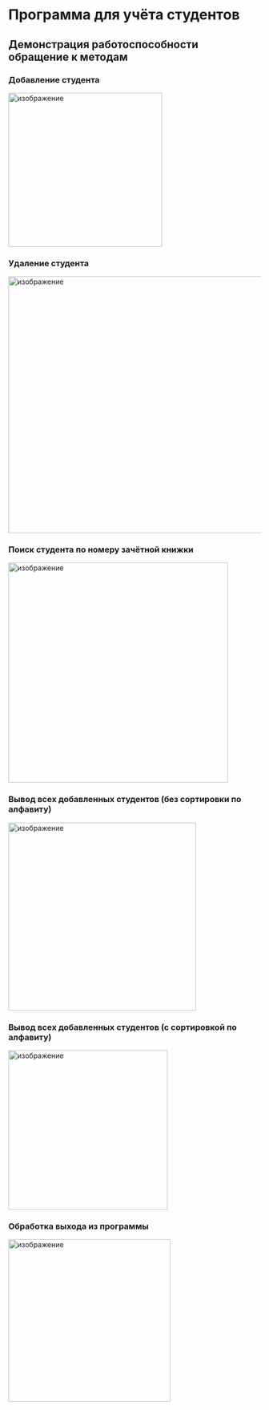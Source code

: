 # Программа для учёта студентов

## Демонстрация работоспособности обращение к методам

### Добавление студента
<img width="307" alt="изображение" src="https://github.com/user-attachments/assets/aa7e69ee-ad2e-4776-8dc4-d80e9fa42d8a">

### Удаление студента
<img width="512" alt="изображение" src="https://github.com/user-attachments/assets/7b05b1d7-cadc-4a86-9ed9-b203eec91551">

### Поиск студента по номеру зачётной книжки
<img width="439" alt="изображение" src="https://github.com/user-attachments/assets/2dbbb956-7743-42ff-acf8-650a5c547b63">

### Вывод всех добавленных студентов (без сортировки по алфавиту)
<img width="375" alt="изображение" src="https://github.com/user-attachments/assets/950a9422-ccc4-487c-a14f-0cdf77c7d21d">

### Вывод всех добавленных студентов (с сортировкой по алфавиту)
<img width="318" alt="изображение" src="https://github.com/user-attachments/assets/dc497c9a-12c1-45a3-93b9-810acee087d1">

### Обработка выхода из программы
<img width="324" alt="изображение" src="https://github.com/user-attachments/assets/43d73a8c-c662-4993-9d53-ba4eb86af8b3">
